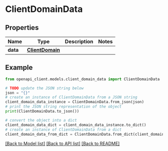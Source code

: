 # ClientDomainData


## Properties

Name | Type | Description | Notes
------------ | ------------- | ------------- | -------------
**data** | [**ClientDomain**](ClientDomain.md) |  | 

## Example

```python
from openapi_client.models.client_domain_data import ClientDomainData

# TODO update the JSON string below
json = "{}"
# create an instance of ClientDomainData from a JSON string
client_domain_data_instance = ClientDomainData.from_json(json)
# print the JSON string representation of the object
print(ClientDomainData.to_json())

# convert the object into a dict
client_domain_data_dict = client_domain_data_instance.to_dict()
# create an instance of ClientDomainData from a dict
client_domain_data_from_dict = ClientDomainData.from_dict(client_domain_data_dict)
```
[[Back to Model list]](../README.md#documentation-for-models) [[Back to API list]](../README.md#documentation-for-api-endpoints) [[Back to README]](../README.md)


